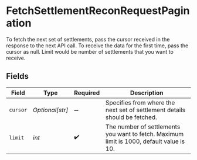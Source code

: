 # FetchSettlementReconRequestPagination

To fetch the next set of settlements, pass the cursor received in the response to the next API call. 
 To receive the data for the first time, pass the cursor as null. 
 Limit would be number of settlements that you want to receive.


## Fields

| Field                                                                                    | Type                                                                                     | Required                                                                                 | Description                                                                              |
| ---------------------------------------------------------------------------------------- | ---------------------------------------------------------------------------------------- | ---------------------------------------------------------------------------------------- | ---------------------------------------------------------------------------------------- |
| `cursor`                                                                                 | *Optional[str]*                                                                          | :heavy_minus_sign:                                                                       | Specifies from where the next set of settlement details should be fetched.               |
| `limit`                                                                                  | *int*                                                                                    | :heavy_check_mark:                                                                       | The number of settlements you want to fetch. Maximum limit is 1000, default value is 10. |